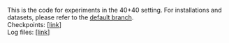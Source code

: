 This is the code for experiments in the 40+40 setting. For installations and datasets, please refer to the [default branch](https://github.com/yaoyao-liu/CL-DETR).
<br>
Checkpoints: \[[link](https://drive.google.com/drive/u/1/folders/1kKLl1MMRMTU4uTc5isoq2wPJjSH-3VhE)\]
<br>
Log files: \[[link](https://github.com/yaoyao-liu/CL-DETR/tree/70_10/logs)\]
